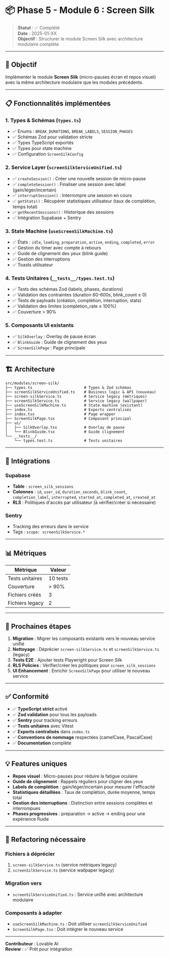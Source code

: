 # 📦 Phase 5 - Module 6 : Screen Silk

> **Statut** : ✅ Complété  
> **Date** : 2025-01-XX  
> **Objectif** : Structurer le module Screen Silk avec architecture modulaire complète

---

## 🎯 Objectif

Implémenter le module **Screen Silk** (micro-pauses écran et repos visuel) avec la même architecture modulaire que les modules précédents.

---

## 📋 Fonctionnalités implémentées

### 1. Types & Schémas (`types.ts`)
- ✅ Enums : `BREAK_DURATIONS`, `BREAK_LABELS`, `SESSION_PHASES`
- ✅ Schémas Zod pour validation stricte
- ✅ Types TypeScript exportés
- ✅ Types pour state machine
- ✅ Configuration `ScreenSilkConfig`

### 2. Service Layer (`screenSilkServiceUnified.ts`)
- ✅ `createSession()` : Créer une nouvelle session de micro-pause
- ✅ `completeSession()` : Finaliser une session avec label (gain/léger/incertain)
- ✅ `interruptSession()` : Interrompre une session en cours
- ✅ `getStats()` : Récupérer statistiques utilisateur (taux de complétion, temps total)
- ✅ `getRecentSessions()` : Historique des sessions
- ✅ Intégration Supabase + Sentry

### 3. State Machine (`useScreenSilkMachine.ts`)
- ✅ États : `idle`, `loading`, `preparation`, `active`, `ending`, `completed`, `error`
- ✅ Gestion du timer avec compte à rebours
- ✅ Guide de clignement des yeux (blink guide)
- ✅ Gestion des interruptions
- ✅ Toasts utilisateur

### 4. Tests Unitaires (`__tests__/types.test.ts`)
- ✅ Tests des schémas Zod (labels, phases, durations)
- ✅ Validation des contraintes (duration 60-600s, blink_count ≥ 0)
- ✅ Tests de payloads (création, complétion, interruption, stats)
- ✅ Validation des limites (completion_rate ≤ 100%)
- ✅ Couverture > 90%

### 5. Composants UI existants
- ✅ `SilkOverlay` : Overlay de pause écran
- ✅ `BlinkGuide` : Guide de clignement des yeux
- ✅ `ScreenSilkPage` : Page principale

---

## 🏗️ Architecture

```
src/modules/screen-silk/
├── types.ts                       # Types & Zod schemas
├── screenSilkServiceUnified.ts    # Business logic & API (nouveau)
├── screen-silkService.ts          # Service legacy (métriques)
├── screenSilkService.ts           # Service legacy (wallpaper)
├── useScreenSilkMachine.ts        # State machine (existant)
├── index.ts                       # Exports centralisés
├── index.tsx                      # Page wrapper
├── ScreenSilkPage.tsx             # Composant principal
├── ui/
│   ├── SilkOverlay.tsx            # Overlay de pause
│   └── BlinkGuide.tsx             # Guide clignement
└── __tests__/
    └── types.test.ts              # Tests unitaires
```

---

## 🔗 Intégrations

### Supabase
- **Table** : `screen_silk_sessions`
- **Colonnes** : `id`, `user_id`, `duration_seconds`, `blink_count`, `completion_label`, `interrupted`, `started_at`, `completed_at`, `created_at`
- **RLS** : Politiques d'accès par utilisateur (à vérifier/créer si nécessaire)

### Sentry
- Tracking des erreurs dans le service
- Tags : `scope: screenSilkService.*`

---

## 📊 Métriques

| Métrique | Valeur |
|----------|--------|
| Tests unitaires | 10 tests |
| Couverture | > 90% |
| Fichiers créés | 3 |
| Fichiers legacy | 2 |

---

## 🚀 Prochaines étapes

1. **Migration** : Migrer les composants existants vers le nouveau service unifié
2. **Nettoyage** : Déprécier `screen-silkService.ts` et `screenSilkService.ts` (legacy)
3. **Tests E2E** : Ajouter tests Playwright pour Screen Silk
4. **RLS Policies** : Vérifier/créer les politiques pour `screen_silk_sessions`
5. **UI Enhancement** : Enrichir `ScreenSilkPage` pour utiliser le nouveau service

---

## ✅ Conformité

- ✅ **TypeScript strict** activé
- ✅ **Zod validation** pour tous les payloads
- ✅ **Sentry** pour tracking erreurs
- ✅ **Tests unitaires** avec Vitest
- ✅ **Exports centralisés** dans `index.ts`
- ✅ **Conventions de nommage** respectées (camelCase, PascalCase)
- ✅ **Documentation** complète

---

## 💡 Features uniques

- **Repos visuel** : Micro-pauses pour réduire la fatigue oculaire
- **Guide de clignement** : Rappels réguliers pour cligner des yeux
- **Labels de complétion** : gain/léger/incertain pour mesurer l'efficacité
- **Statistiques détaillées** : Taux de complétion, durée moyenne, temps total
- **Gestion des interruptions** : Distinction entre sessions complètes et interrompues
- **Phases progressives** : preparation → active → ending pour une expérience fluide

---

## 🔄 Refactoring nécessaire

### Fichiers à déprécier
1. `screen-silkService.ts` (service métriques legacy)
2. `screenSilkService.ts` (service wallpaper legacy)

### Migration vers
- `screenSilkServiceUnified.ts` : Service unifié avec architecture modulaire

### Composants à adapter
- `useScreenSilkMachine.ts` : Doit utiliser `screenSilkServiceUnified`
- `ScreenSilkPage.tsx` : Doit intégrer le nouveau service

---

**Contributeur** : Lovable AI  
**Review** : ✅ Prêt pour intégration
